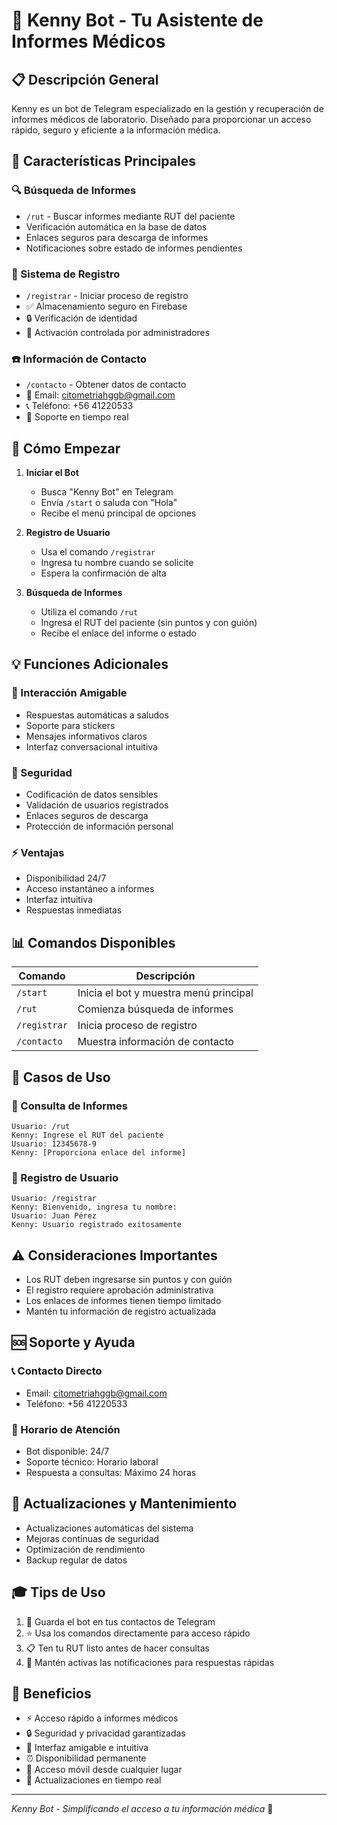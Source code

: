 # 🤖 Kenny Bot - Tu Asistente de Informes Médicos

## 📋 Descripción General
Kenny es un bot de Telegram especializado en la gestión y recuperación de informes médicos de laboratorio. Diseñado para proporcionar un acceso rápido, seguro y eficiente a la información médica.

## 🌟 Características Principales

### 🔍 Búsqueda de Informes
* `/rut` - Buscar informes mediante RUT del paciente
* Verificación automática en la base de datos
* Enlaces seguros para descarga de informes
* Notificaciones sobre estado de informes pendientes

### 👤 Sistema de Registro
* `/registrar` - Iniciar proceso de registro
* ✅ Almacenamiento seguro en Firebase
* 🔒 Verificación de identidad
* 📱 Activación controlada por administradores

### ☎️ Información de Contacto
* `/contacto` - Obtener datos de contacto
* 📧 Email: citometriahggb@gmail.com
* 📞 Teléfono: +56 41220533
* 💬 Soporte en tiempo real

## 🚀 Cómo Empezar

1. **Iniciar el Bot**
   * Busca "Kenny Bot" en Telegram
   * Envía `/start` o saluda con "Hola"
   * Recibe el menú principal de opciones

2. **Registro de Usuario**
   * Usa el comando `/registrar`
   * Ingresa tu nombre cuando se solicite
   * Espera la confirmación de alta

3. **Búsqueda de Informes**
   * Utiliza el comando `/rut`
   * Ingresa el RUT del paciente (sin puntos y con guión)
   * Recibe el enlace del informe o estado

## 💡 Funciones Adicionales

### 🤝 Interacción Amigable
* Respuestas automáticas a saludos
* Soporte para stickers
* Mensajes informativos claros
* Interfaz conversacional intuitiva

### 🔐 Seguridad
* Codificación de datos sensibles
* Validación de usuarios registrados
* Enlaces seguros de descarga
* Protección de información personal

### ⚡ Ventajas
* Disponibilidad 24/7
* Acceso instantáneo a informes
* Interfaz intuitiva
* Respuestas inmediatas

## 📊 Comandos Disponibles

| Comando | Descripción |
|---------|-------------|
| `/start` | Inicia el bot y muestra menú principal |
| `/rut` | Comienza búsqueda de informes |
| `/registrar` | Inicia proceso de registro |
| `/contacto` | Muestra información de contacto |

## 🎯 Casos de Uso

### 📑 Consulta de Informes
```
Usuario: /rut
Kenny: Ingrese el RUT del paciente
Usuario: 12345678-9
Kenny: [Proporciona enlace del informe]
```

### 📝 Registro de Usuario
```
Usuario: /registrar
Kenny: Bienvenido, ingresa tu nombre:
Usuario: Juan Pérez
Kenny: Usuario registrado exitosamente
```

## ⚠️ Consideraciones Importantes

* Los RUT deben ingresarse sin puntos y con guión
* El registro requiere aprobación administrativa
* Los enlaces de informes tienen tiempo limitado
* Mantén tu información de registro actualizada

## 🆘 Soporte y Ayuda

### 📞 Contacto Directo
* Email: citometriahggb@gmail.com
* Teléfono: +56 41220533

### 💬 Horario de Atención
* Bot disponible: 24/7
* Soporte técnico: Horario laboral
* Respuesta a consultas: Máximo 24 horas

## 🔄 Actualizaciones y Mantenimiento

* Actualizaciones automáticas del sistema
* Mejoras continuas de seguridad
* Optimización de rendimiento
* Backup regular de datos

## 🎓 Tips de Uso

1. 📱 Guarda el bot en tus contactos de Telegram
2. ⭐ Usa los comandos directamente para acceso rápido
3. 📋 Ten tu RUT listo antes de hacer consultas
4. 🔔 Mantén activas las notificaciones para respuestas rápidas

## 🌟 Beneficios

* ⚡ Acceso rápido a informes médicos
* 🔒 Seguridad y privacidad garantizadas
* 👥 Interfaz amigable e intuitiva
* ⏰ Disponibilidad permanente
* 📱 Acceso móvil desde cualquier lugar
* 🔄 Actualizaciones en tiempo real

---

*Kenny Bot - Simplificando el acceso a tu información médica* 🏥
